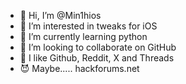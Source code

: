- 👋 Hi, I’m @Min1hios
- 👀 I’m interested in tweaks for iOS 
- 🌱 I’m currently learning python 
- 💞️ I’m looking to collaborate on GitHub 
- 🤤 I like Github, Reddit, X and Threads 
- 😈 Maybe..... hackforums.net